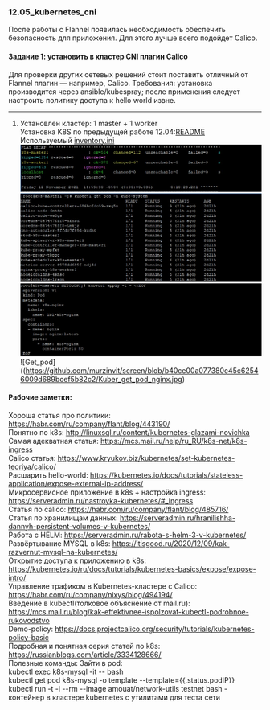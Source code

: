 ### 12.05_kubernetes_cni </br>
После работы с Flannel появилась необходимость обеспечить безопасность для приложения. Для этого лучше всего подойдет Calico.

#### Задание 1: установить в кластер CNI плагин Calico
Для проверки других сетевых решений стоит поставить отличный от Flannel плагин — например, Calico. Требования:
установка производится через ansible/kubespray;
после применения следует настроить политику доступа к hello world извне.

-----------------------
1) Установлен кластер: 1 master + 1 worker </br>
Установка K8S по предыдущей работе 12.04:[README](https://github.com/murzinvit/12.04_kubernetes_install_part_2/blob/23a37632e3ec532f3a31b44cdf9c8af8089ea3b1/README.md)</br>
Используемый [inventory.ini](https://github.com/murzinvit/12.05_kubernetes_cni/blob/053af694c6c068b242a3ceabdf58684f9a147aa6/inventory/dev/inventory.ini) </br>
![Calico_install_ok](https://github.com/murzinvit/screen/blob/fa21d71f37702ef759f85ee150577416696b09d9/Kuber_1master_1worker.jpg) </br>
![Calico_system_pods](https://github.com/murzinvit/screen/blob/56268a2f163c70395f098038b7fdb160f81df980/Kuber_get_nodes_from_kube-system.jpg) </br>
![Create_pod](https://github.com/murzinvit/screen/blob/9de2b6bef0a12d5e1e15c2b01e916d7e8bbbc4e9/Kuber_create_pod.jpg) </br>
![Get_pod]((https://github.com/murzinvit/screen/blob/b40ce00a077380c45c62546009d689bcef5b82c2/Kuber_get_pod_nginx.jpg) </br>


#### Рабочие заметки: </br>
Хороша статья про политики: https://habr.com/ru/company/flant/blog/443190/ </br>
Понятно по k8s: http://linuxsql.ru/content/kubernetes-glazami-novichka </br>
Самая адекватная статья: https://mcs.mail.ru/help/ru_RU/k8s-net/k8s-ingress </br>
Calico статья: https://www.kryukov.biz/kubernetes/set-kubernetes-teoriya/calico/ </br>
Расшарить hello-world: https://kubernetes.io/docs/tutorials/stateless-application/expose-external-ip-address/ </br>
Микросервисное приложение в k8s + настройка ingress: https://serveradmin.ru/nastroyka-kubernetes/#_Ingress </br>
Статья по calico: https://habr.com/ru/company/flant/blog/485716/ </br>
Статья по хранилищам данных: https://serveradmin.ru/hranilishha-dannyh-persistent-volumes-v-kubernetes/ </br>
Работа с HELM: https://serveradmin.ru/rabota-s-helm-3-v-kubernetes/ </br>
Развёртывание MYSQL в k8s: https://itisgood.ru/2020/12/09/kak-razvernut-mysql-na-kubernetes/ </br>
Открытие доступа к приложению в k8s: https://kubernetes.io/ru/docs/tutorials/kubernetes-basics/expose/expose-intro/ </br>
Управление трафиком в Kubernetes-кластере с Calico: https://habr.com/ru/company/nixys/blog/494194/ </br>
Введение в kubectl(толковое объяснение от mail.ru): https://mcs.mail.ru/blog/kak-effektivnee-ispolzovat-kubectl-podrobnoe-rukovodstvo </br>
Demo-policy: https://docs.projectcalico.org/security/tutorials/kubernetes-policy-basic </br>
Подробная и понятная серия статей по k8s: https://russianblogs.com/article/3334128666/ </br>
Полезные команды: 
Зайти в pod: </br>
kubectl exec k8s-mysql -it -- bash  </br>
kubectl get pod k8s-mysql -o template --template={{.status.podIP}} </br>
kubectl run -t -i --rm --image amouat/network-utils testnet bash  - контейнер в кластере kubernetes с утилитами для теста сети</br>
